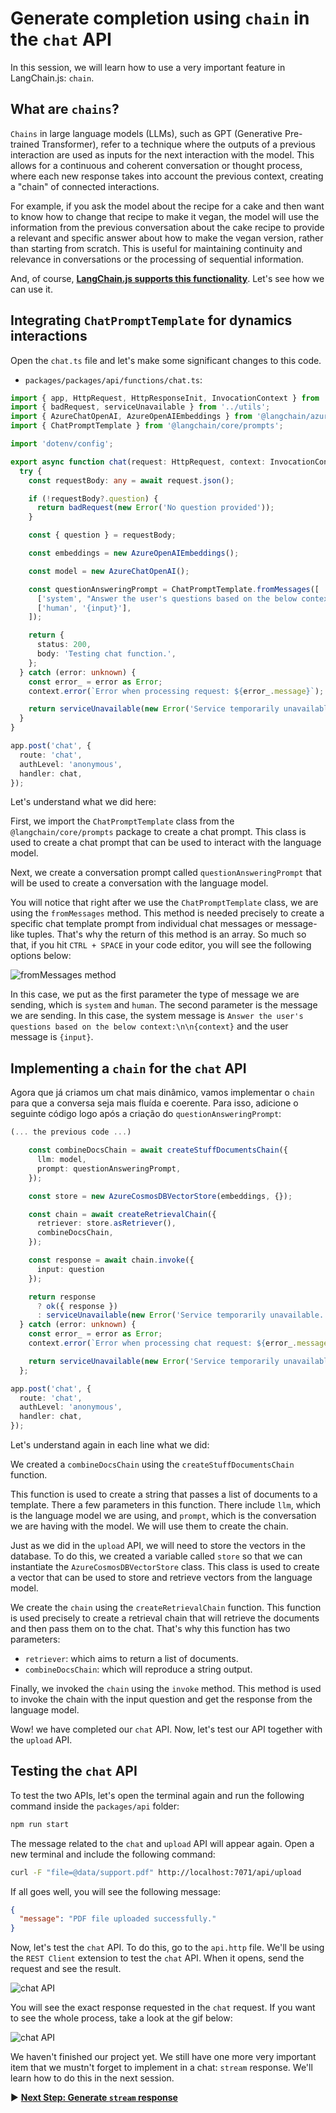 # Generate completion using `chain` in the `chat` API

In this session, we will learn how to use a very important feature in LangChain.js: `chain`.

## What are `chains`?

`Chains` in large language models (LLMs), such as GPT (Generative Pre-trained Transformer), refer to a technique where the outputs of a previous interaction are used as inputs for the next interaction with the model. This allows for a continuous and coherent conversation or thought process, where each new response takes into account the previous context, creating a "chain" of connected interactions.

For example, if you ask the model about the recipe for a cake and then want to know how to change that recipe to make it vegan, the model will use the information from the previous conversation about the cake recipe to provide a relevant and specific answer about how to make the vegan version, rather than starting from scratch. This is useful for maintaining continuity and relevance in conversations or the processing of sequential information.

And, of course, **[LangChain.js supports this functionality](https://js.langchain.com/docs/expression_language/streaming#chains)**. Let's see how we can use it.

## Integrating `ChatPromptTemplate` for dynamics interactions

Open the `chat.ts` file and let's make some significant changes to this code.

- `packages/packages/api/functions/chat.ts`:

```typescript
import { app, HttpRequest, HttpResponseInit, InvocationContext } from '@azure/functions';
import { badRequest, serviceUnavailable } from '../utils';
import { AzureChatOpenAI, AzureOpenAIEmbeddings } from '@langchain/azure-openai';
import { ChatPromptTemplate } from '@langchain/core/prompts';

import 'dotenv/config';

export async function chat(request: HttpRequest, context: InvocationContext): Promise<HttpResponseInit> {
  try {
    const requestBody: any = await request.json();

    if (!requestBody?.question) {
      return badRequest(new Error('No question provided'));
    }

    const { question } = requestBody;

    const embeddings = new AzureOpenAIEmbeddings();

    const model = new AzureChatOpenAI();

    const questionAnsweringPrompt = ChatPromptTemplate.fromMessages([
      ['system', "Answer the user's questions based on the below context:\n\n{context}"],
      ['human', '{input}'],
    ]);

    return {
      status: 200,
      body: 'Testing chat function.',
    };
  } catch (error: unknown) {
    const error_ = error as Error;
    context.error(`Error when processing request: ${error_.message}`);

    return serviceUnavailable(new Error('Service temporarily unavailable. Please try again later.'));
  }
}

app.post('chat', {
  route: 'chat',
  authLevel: 'anonymous',
  handler: chat,
});
```

Let's understand what we did here:

First, we import the `ChatPromptTemplate` class from the `@langchain/core/prompts` package to create a chat prompt. This class is used to create a chat prompt that can be used to interact with the language model.

Next, we create a conversation prompt called `questionAnsweringPrompt` that will be used to create a conversation with the language model.

You will notice that right after we use the `ChatPromptTemplate` class, we are using the `fromMessages` method. This method is needed precisely to create a specific chat template prompt from individual chat messages or message-like tuples. That's why the return of this method is an array. So much so that, if you hit `CTRL + SPACE` in your code editor, you will see the following options below:

![fromMessages method](./images/from-messages-method.png)

In this case, we put as the first parameter the type of message we are sending, which is `system` and `human`. The second parameter is the message we are sending. In this case, the system message is `Answer the user's questions based on the below context:\n\n{context}` and the user message is `{input}`.

## Implementing a `chain` for the `chat` API

Agora que já criamos um chat mais dinâmico, vamos implementar o `chain` para que a conversa seja mais fluída e coerente. Para isso, adicione o seguinte código logo após a criação do `questionAnsweringPrompt`:

```typescript
(... the previous code ...)

    const combineDocsChain = await createStuffDocumentsChain({
      llm: model,
      prompt: questionAnsweringPrompt,
    });

    const store = new AzureCosmosDBVectorStore(embeddings, {});

    const chain = await createRetrievalChain({
      retriever: store.asRetriever(),
      combineDocsChain,
    });

    const response = await chain.invoke({
      input: question
    });

    return response
      ? ok({ response })
      : serviceUnavailable(new Error('Service temporarily unavailable. Please try again later.'));
  } catch (error: unknown) {
    const error_ = error as Error;
    context.error(`Error when processing chat request: ${error_.message}`);

    return serviceUnavailable(new Error('Service temporarily unavailable. Please try again later.'));
  };

app.post('chat', {
  route: 'chat',
  authLevel: 'anonymous',
  handler: chat,
});
```

Let's understand again in each line what we did:

We created a `combineDocsChain` using the `createStuffDocumentsChain` function.

This function is used to create a string that passes a list of documents to a template. There a few parameters in this function. There include `llm`, which is the language model we are using, and `prompt`, which is the conversation we are having with the model. We will use them to create the chain.

Just as we did in the `upload` API, we will need to store the vectors in the database. To do this, we created a variable called `store` so that we can instantiate the `AzureCosmosDBVectorStore` class. This class is used to create a vector that can be used to store and retrieve vectors from the language model.

We create the `chain` using the `createRetrievalChain` function. This function is used precisely to create a retrieval chain that will retrieve the documents and then pass them on to the chat. That's why this function has two parameters:

- `retriever`: which aims to return a list of documents.
- `combineDocsChain`: which will reproduce a string output.

Finally, we invoked the `chain` using the `invoke` method. This method is used to invoke the chain with the input question and get the response from the language model.

Wow! we have completed our `chat` API. Now, let's test our API together with the `upload` API.

## Testing the `chat` API

To test the two APIs, let's open the terminal again and run the following command inside the `packages/api` folder:

```bash
npm run start
```

The message related to the `chat` and `upload` API will appear again. Open a new terminal and include the following command:

```bash
curl -F "file=@data/support.pdf" http://localhost:7071/api/upload
```

If all goes well, you will see the following message:

```json
{
  "message": "PDF file uploaded successfully."
}
```

Now, let's test the `chat` API. To do this, go to the `api.http` file. We'll be using the `REST Client` extension to test the `chat` API. When it opens, send the request and see the result.

![chat API](./images/chat-api.png)

You will see the exact response requested in the `chat` request. If you want to see the whole process, take a look at the gif below:

![chat API](./images/chat-final-result.gif)

We haven't finished our project yet. We still have one more very important item that we mustn't forget to implement in a chat: `stream` response. We'll learn how to do this in the next session.

▶ **[Next Step: Generate `stream` response](./05-session.md)**
